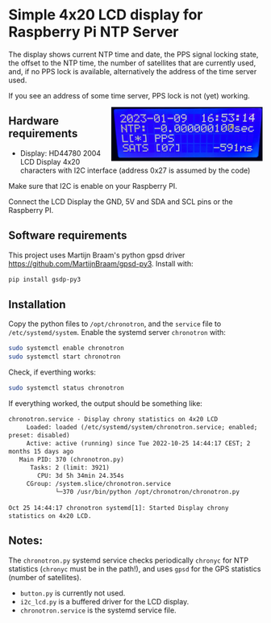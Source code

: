 # Simple 4x20 LCD display for Raspberry Pi NTP Server

The display shows current NTP time and date, the PPS signal locking state, the offset to the NTP time, the number of satellites that are currently used, and, if no PPS lock is available, alternatively the address of the time server used.

If you see an address of some time server, PPS lock is not (yet) working.

<img src="https://github.com/domschl/RaspberryNtpServer/blob/main/images/ntp-lcd.jpg" align="right" width="300" />

## Hardware requirements

- Display: HD44780 2004 LCD Display 4x20 characters with I2C interface (address 0x27 is assumed by the code)

Make sure that I2C is enable on your Raspberry PI.

Connect the LCD Display the GND, 5V and SDA and SCL pins or the Raspberry PI.

## Software requirements

This project uses Martijn Braam's python gpsd driver <https://github.com/MartijnBraam/gpsd-py3>. Install with:

```bash
pip install gsdp-py3
```

## Installation

Copy the python files to `/opt/chronotron`, and the `service` file to `/etc/systemd/system`.
Enable the systemd server `chronotron` with:

```bash
sudo systemctl enable chronotron
sudo systemctl start chronotron
```

Check, if everthing works:

```bash
sudo systemctl status chronotron
```

If everything worked, the output should be something like:

```
chronotron.service - Display chrony statistics on 4x20 LCD
     Loaded: loaded (/etc/systemd/system/chronotron.service; enabled; preset: disabled)
     Active: active (running) since Tue 2022-10-25 14:44:17 CEST; 2 months 15 days ago
   Main PID: 370 (chronotron.py)
      Tasks: 2 (limit: 3921)
        CPU: 3d 5h 34min 24.354s
     CGroup: /system.slice/chronotron.service
             └─370 /usr/bin/python /opt/chronotron/chronotron.py

Oct 25 14:44:17 chronotron systemd[1]: Started Display chrony statistics on 4x20 LCD.
```

## Notes:

The `chronotron.py` systemd service checks periodically `chronyc` for NTP statistics (`chronyc` must be in the path!), and uses `gpsd` for the GPS statistics (number of satellites).

- `button.py` is currently not used.
- `i2c_lcd.py` is a buffered driver for the LCD display.
- `chronotron.service` is the systemd service file.

